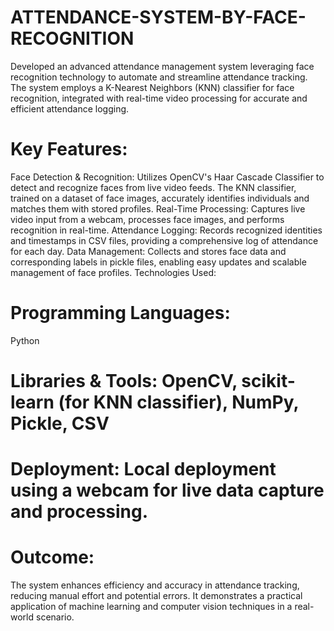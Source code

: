 # ATTENDANCE-SYSTEM-BY-FACE-RECOGNITION
Developed an advanced attendance management system leveraging face recognition technology to automate and streamline attendance tracking. The system employs a K-Nearest Neighbors (KNN) classifier for face recognition, integrated with real-time video processing for accurate and efficient attendance logging.

# Key Features:
Face Detection & Recognition: Utilizes OpenCV's Haar Cascade Classifier to detect and recognize faces from live video feeds. The KNN classifier, trained on a dataset of face images, accurately identifies individuals and matches them with stored profiles.
Real-Time Processing: Captures live video input from a webcam, processes face images, and performs recognition in real-time.
Attendance Logging: Records recognized identities and timestamps in CSV files, providing a comprehensive log of attendance for each day.
Data Management: Collects and stores face data and corresponding labels in pickle files, enabling easy updates and scalable management of face profiles.
Technologies Used:

# Programming Languages:
Python
# Libraries & Tools: OpenCV, scikit-learn (for KNN classifier), NumPy, Pickle, CSV
# Deployment: Local deployment using a webcam for live data capture and processing.
# Outcome:
The system enhances efficiency and accuracy in attendance tracking, reducing manual effort and potential errors. It demonstrates a practical application of machine learning and computer vision techniques in a real-world scenario.
